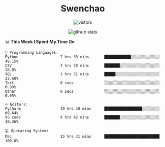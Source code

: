 <h1 align="center">Swenchao</h3>

<p align="center">
  <img src="https://visitor-badge.glitch.me/badge?page_id=Swenchao" alt="vistors" />
</p>

<p align="center">
  <img src="https://github-readme-stats.vercel.app/api?username=Swenchao&count_private=true&show_icons=true&theme=vue-dark&hide_title=true" alt="github stats" />
</p>

<!--START_SECTION:waka-->
📊 **This Week I Spent My Time On** 

```text
💬 Programming Languages: 
Python                   7 hrs 38 mins       ████████████░░░░░░░░░░░░░   49.15% 
CSV                      4 hrs 20 mins       ███████░░░░░░░░░░░░░░░░░░   28.0% 
SQL                      3 hrs 31 mins       █████░░░░░░░░░░░░░░░░░░░░   22.68% 
Text                     0 secs              ░░░░░░░░░░░░░░░░░░░░░░░░░   0.09% 
Other                    0 secs              ░░░░░░░░░░░░░░░░░░░░░░░░░   0.05%

🔥 Editors: 
PyCharm                  10 hrs 48 mins      █████████████████░░░░░░░░   69.64% 
VS Code                  4 hrs 42 mins       ███████░░░░░░░░░░░░░░░░░░   30.36%

💻 Operating System: 
Mac                      15 hrs 31 mins      █████████████████████████   100.0%

```


<!--END_SECTION:waka-->
